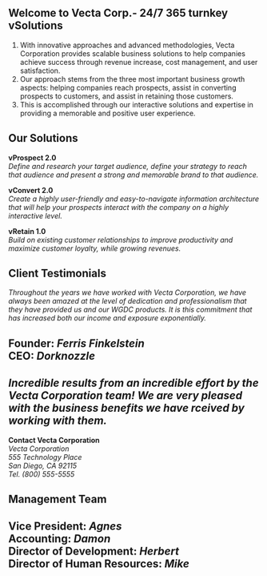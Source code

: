 ## Welcome to Vecta Corp.- 24/7 365 turnkey vSolutions

1. With innovative approaches and advanced methodologies, Vecta Corporation provides scalable business solutions to help companies achieve success through revenue increase, cost management, and user satisfaction. 
2. Our approach stems from the three most important business growth aspects: helping companies reach prospects, assist in converting prospects to customers, and assist in retaining those customers. 
3. This is accomplished through our interactive solutions and expertise in providing a memorable and positive user experience.

## Our Solutions 

**vProspect 2.0**  
*Define and research your target audience, define your strategy to reach that audience and present a strong and memorable brand to that audience.*

**vConvert 2.0**  
*Create a highly user-friendly and easy-to-navigate information architecture that will help your prospects interact with the company on a highly interactive level.*

**vRetain 1.0**  
*Build on existing customer relationships to improve productivity and maximize customer loyalty, while growing revenues.*

## Client Testimonials

*Throughout the years we have worked with Vecta Corporation, we have always been amazed at the level of dedication and professionalism that they have provided us and our WGDC products. It is this commitment that has increased both our income and exposure exponentially.*

**Founder**: *Ferris Finkelstein*  
**CEO**: *Dorknozzle*
--
**_Incredible results from an incredible effort by the Vecta Corporation team! We are very pleased with the business benefits we have rceived by working with them._**
--

**Contact Vecta Corporation**  
*Vecta Corporation  
555 Technology Place  
San Diego, CA 92115  
Tel. (800) 555-5555*

## Management Team    
**Vice President**: _Agnes_    
**Accounting**: _Damon_   
**Director of Development**: _Herbert_  
**Director of Human Resources**: _Mike_  
---
